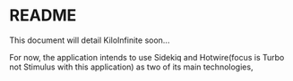 # README

This document will detail KiloInfinite soon...

For now, the application intends to use Sidekiq and Hotwire(focus is Turbo not Stimulus with this application) as two of its main technologies, 